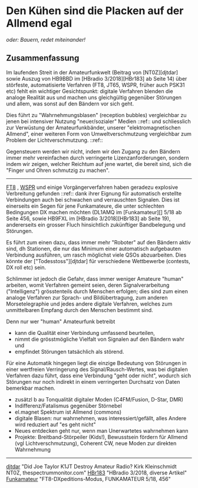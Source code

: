 # Den Kühen sind die Placken auf der Allmend egal

*oder: Bauern, redet miteinander!*

## Zusammenfassung

Im laufenden Streit in der Amateurfunkwelt
(Beitrag von [NT0Z][djtdar] sowie Auszug von HB9BBD im [HBradio 3/2018][HBr183] ab Seite 14)
über störfeste, automatisierte Verfahren (FT8, JT65, WSPR, früher auch PSK31 etc)
fehlt ein wichtiger Gesichtspunkt:
digitale Verfahren blenden die analoge Realität aus und machen uns gleichgültig gegenüber Störungen
und allem, was sonst auf den Bändern vor sich geht.

Dies führt zu "Wahrnehmungsblasen" (reception bubbles) vergleichbar zu jenen bei intensiver Nutzung
"neuer/sozialer" Medien ::ref::
und schliesslich zur Verwüstung der Amateurfunkbänder, unserer "elektromagnetischen Allmend",
einer weiteren Form von Umweltverschmutzung vergleichbar zum Problem der Lichtverschmutzung. ::ref::

Gegensteuern werden wir nicht, indem wir den Zugang zu den Bändern immer mehr vereinfachen
durch verringerte Lizenzanforderungen, sondern indem wir zeigen, welcher Reichtum auf
jene wartet, die bereit sind, sich die "Finger und Ohren schmutzig zu machen".

---

[FT8][] , [WSPR][] und einige Vorgängerverfahren haben geradezu explosive Verbreitung gefunden ::ref::
dank ihrer Eignung für automatisch erstellte Verbindungen auch bei schwachen und verrauschten Signalen.
Dies ist einerseits ein Segen für jene Funkamateure, die unter schlechten Bedingungen DX machen möchten
(DL1AMQ im [Funkamateur][] 5/18 ab Seite 456, sowie HB9FXL im [HBradio 3/2018][HBr183] ab Seite 19),
andererseits ein grosser Fluch hinsichtlich zukünftiger Bandbelegung und Störungen.

Es führt zum einen dazu, dass immer mehr "Roboter" auf den Bändern aktiv sind, dh Stationen,
die nur das Minimum einer automatisch aufgebauten Verbindung ausführen,
um rasch möglichst viele QSOs abzuarbeiten.
Dies könnte der ["Todesstoss"][djtdar] für verschiedene Wettbewerbe (contests, DX roll etc) sein.

Schlimmer ist jedoch die Gefahr, dass immer weniger Amateure "human" arbeiten, womit Verfahren
gemeint seien, deren Signalverarbeitung ("Intelligenz") grösstenteils durch Menschen erfolgen;
dies sind zum einen analoge Verfahren zur Sprach- und Bildübertragung, zum anderen
Morsetelegraphie und jedes andere digitale Verfahren, welches zum unmittelbaren Empfang
durch den Menschen bestimmt sind.

Denn nur wer "human" Amateurfunk betreibt

* kann die Qualität einer Verbindung umfassend beurteilen,
* nimmt die grösstmögliche Vielfalt von Signalen auf den Bändern wahr und
* empfindet Störungen tatsächlich als störend.

Für eine Automatik hingegen liegt die einzige Bedeutung von Störungen in einer wertfreien
Verringerung des Signal/Rausch-Wertes, was bei digitalen Verfahren dazu führt, dass eine Verbindung
"geht oder nicht", wodurch sich Störungen nur noch indirekt in einem verringerten Durchsatz von
Daten bemerkbar machen.


- zusätzl b au Tonqualität digitaler Moden (C4FM/Fusion, D-Star, DMR)
- Indifferenz/Fatalismus gegenüber Störnebel
- el.magnet Spektrum ist Allmend (commons)
- digitale Blasen: nur wahrnehmen, was interessiert/gefällt, alles Andere wird reduziert auf "es geht nicht"
- Neues entdecken geht nur, wenn man Unerwartetes wahrnehmen kann
- Projekte: Breitband-Störpeiler (Kids!), Bewusstsein fördern für Allmend (vgl Lichtverschmutzung), Coherent CW, neue Moden zur direkten Wahrnehmung

---

[FT8]: ft8.example.com "FT8"
[WSPR]: wspr.example.com "WSPR"
[djtdar]( http://ei5di.com/jt.html ) "Did Joe Taylor K1JT Destroy Amateur Radio? Kirk Kleinschmidt NT0Z, thespectrummonitor.com"
[HBr183]( https://www.uska.ch/wp-content/uploads/2018/06/HBradio_18-03-873702.pdf ) "HBradio 3/2018, diverse Artikel"
[Funkamateur]( http://www.funkamateur.de ) "FT8-DXpeditions-Modus, FUNKAMATEUR 5/18, 456"
